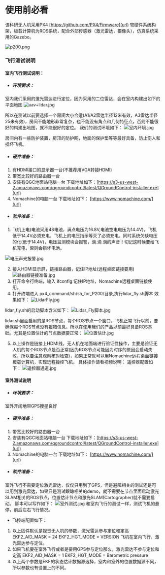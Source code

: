 # 使用前必看
该科研无人机采用PX4 [https://github.com/PX4/Firmware](url) 软硬件系统构架，板载计算机为ROS系统，配合外部传感器（激光雷达，摄像头），仿真系统采用的Gazebo。

![p200.png](https://i.loli.net/2019/08/01/5d42c4be93a3c60513.png)

### 飞行测试说明
 #### 室内飞行测试说明：
 * ##### 环境要求：
  室内我们采用的激光雷达进行定位，因为采用的二位雷达，会在室内构建出如下的平面地图
![uav+lidar.jpg](https://i.loli.net/2019/08/01/5d42c55f2d58412377.jpg)

 所以在测试以前要选择一个房间大小合适(A1/A2雷达半径12米有效，A3雷达半径25米有效)，房间不能地形非常复杂，也不能没有角点和几何特征点，否则不能很好的构建出地图，就不能很好的定位。
 我们的测试环境如下：
![室内环境.jpg](https://i.loli.net/2019/08/01/5d42c5c197b7125402.jpg)

 房间内有一些防护装置，房顶的防护网，地面的保护垫等等最好具备，防止伤人和损坏飞机。

 * ##### 硬件准备：
 1. 有HDMI接口的显示器一台(不推荐用VGA转接HDMI)
 2. 带宽比较好的路由器一台
 2. 安装有QGC地面站电脑一台 下载地址如下：[https://s3-us-west-2.amazonaws.com/qgroundcontrol/latest/QGroundControl-installer.exe](url)
 3. Nomachine的电脑一台 下载地址如下： [https://www.nomachine.com/](url)

 * ##### 软件准备：
 1. 飞机上电(电池采用4S电池，满点电压为16.8V,电池空电电压为14.4V)，飞机低于14.4V必须充电，飞机上的电压指示等灭了必须充电。同时系统欠缺电压的化(低于14.4V)，电压监测模块会报警，滴.滴.滴的声音！切记这时候要给飞机充电，否则会损坏电池。

 ![电压声光报警.jpg](https://i.loli.net/2019/08/01/5d42c6279a78b29529.jpg)

 2. 接入HDMI显示屏，链接路由器，记住IP地址(远程桌面链接要用)
 ![路由器链接准备.jpg](https://i.loli.net/2019/08/01/5d42c69d57f6278745.jpg)
 3. 打开命令行终端，输入 ifconfig 记住IP地址，Nomachine远程桌面链接使用。
 4. 打开终端进入 px4_command/sh/sh_for_P200/目录,执行lidar_fly.sh脚本
 效果如下：
![LidarFly.jpg](https://i.loli.net/2019/08/01/5d42c72bb8e2f42208.jpg)

 lidar_fly.sh的启动脚本含义如下：
![Lidar_Fly脚本.jpg](https://i.loli.net/2019/08/01/5d42c78da9c0955912.jpg)

 lidar.sh里面启用的是ROS节点，每个ROS节点一个窗口，飞机正常飞行以前，要确保每个ROS节点没有报错信息。所以在使用我们的产品以前最好具备ROS基础。尤其是位置估计的节点数据要正常：
![位置估计.jpg](https://i.loli.net/2019/08/01/5d42c7cbb3ccc40566.jpg)

 5. 以上操作是链接上HDMI线，无人机在地面端进行验证性操作，主要是验证无人机的每个ROS节点是否正常(因为ROS节点可能因为时序的原因会启动失败，所以要注意观察核对检查)，如果正常就可以用Nomachine远程桌面链接板载计算机，实现远程操控飞机。
具体操作请看视频说明：
遥控器配置如下：
![遥控器通道.jpg](https://i.loli.net/2019/08/01/5d42c7ff25d7d83918.jpg)

 #### 室外测试说明
 * ##### 环境要求：
 室外开阔地带GPS搜星良好
 * ##### 硬件准备：
 1. 带宽比较好的路由器一台
 2. 安装有QGC地面站电脑一台 下载地址如下：[https://s3-us-west-2.amazonaws.com/qgroundcontrol/latest/QGroundControl-installer.exe](url)
 3. Nomachine的电脑一台 下载地址如下： [https://www.nomachine.com/](url)
 * ##### 软件准备：
 室外飞行不需要定位激光雷达，仅仅只用到了GPS，但是避障相关的测试还是可以用到激光雷达，如果只是测试跟踪相关的demo，就不需要在节点里面启动激光SLAM相关的ROS节点，位置估计节点和激光SLAM(Cartographer)就不需要启动。
 脚本可以写作如下：
![室外测试.jpg](https://i.loli.net/2019/08/01/5d42c8366acd142891.jpg)
和室内飞行的测试一样，测试飞机的悬停，前后左右飞行情况。

 - 飞控端配置如下：
 1. 以上固件默认是视觉无人机的参数，激光雷达参与定位和定高  EKF2_AID_MASK = 24   EKF2_HGT_MODE = VERSION   飞机在室内飞行，激光雷达参与定位。
 2. 如果飞机要在室外飞行或者是要用GPS参与定位那么，激光雷达不参与定位和定高 EKF2_AID_MASK = 1   EKF2_HGT_MODE = Barometric pressure
 3. 以上两个参数是EKF的状态估计数据源选择，室内和室外的位置数据源不同，所以参数也有设置上的不同。
